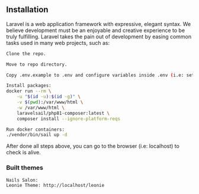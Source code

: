 ## Installation

Laravel is a web application framework with expressive, elegant syntax. We believe development must be an enjoyable and creative experience to be truly fulfilling. Laravel takes the pain out of development by easing common tasks used in many web projects, such as:

```sh
Clone the repo.

Move to repo directory.

Copy .env.example to .env and configure variables inside .env (i.e: set the APP_URL to http://localhost)

Install packages:
docker run --rm \
    -u "$(id -u):$(id -g)" \
    -v $(pwd):/var/www/html \
    -w /var/www/html \
    laravelsail/php81-composer:latest \
    composer install --ignore-platform-reqs

Run docker containers:
./vendor/bin/sail up -d
```

After done all steps above, you can go to the browser (i.e: localhost) to check is alive.

### Built themes

```sh
Nails Salon:
Leonie Theme: http://localhost/leonie
```

